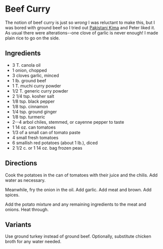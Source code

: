 # Beef Curry

The notion of beef curry is just so *wrong* I was reluctant to make this, but I was bored with ground beef so I tried out [Pakistani Kima](http://wholenewmom.com/recipes/ground-hamburger-ground-recipes-recipes-for-indian/) and Peter liked it.  As usual there were alterations--one clove of garlic is never enough!  I made plain rice to go on the side.

## Ingredients

* 3 T. canola oil
* 1 onion, chopped
* 3 cloves garlic, minced
* 1 lb. ground beef
* 1 T. muchi curry powder
* 1/2 T. generic curry powder
* 2 1/4 tsp. kosher salt
* 1/8 tsp. black pepper
* 1/8 tsp. cinnamon
* 1/4 tsp. ground ginger
* 1/8 tsp. turmeric
* 2--4 arbol chiles, stemmed, or cayenne pepper to taste
* 1 14 oz. can tomatoes
* 1/3 of a small can of tomato paste
* 4 small fresh tomatoes
* 6 smallish red potatoes (about 1 lb.), diced
* 2 1/2 c. or 1 14 oz. bag frozen peas


## Directions

Cook the potatoes in the can of tomatoes with their juice and the chilis.  Add water as necessary.

Meanwhile, fry the onion in the oil.  Add garlic.  Add meat and brown.  Add spices.

Add the potato mixture and any remaining ingredients to the meat and onions.  Heat through.

## Variants

Use ground turkey instead of ground beef.  Optionally,  substitute chicken broth for any water needed.
